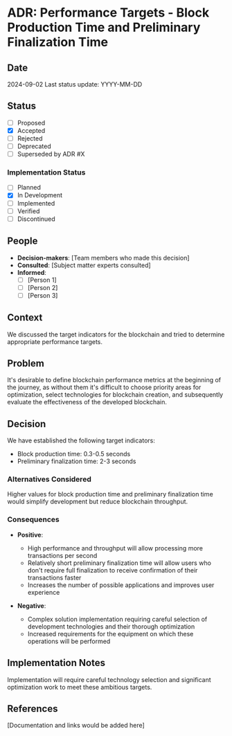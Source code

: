 # ADR: Performance Targets - Block Production Time and Preliminary Finalization Time

## Date
2024-09-02
Last status update: YYYY-MM-DD

## Status
- [ ] Proposed
- [x] Accepted
- [ ] Rejected
- [ ] Deprecated
- [ ] Superseded by ADR #X

### Implementation Status
- [ ] Planned
- [x] In Development
- [ ] Implemented
- [ ] Verified
- [ ] Discontinued

## People
- **Decision-makers**: [Team members who made this decision]
- **Consulted**: [Subject matter experts consulted]
- **Informed**: 
  - [ ] [Person 1] 
  - [ ] [Person 2]
  - [ ] [Person 3]

## Context
We discussed the target indicators for the blockchain and tried to determine appropriate performance targets.

## Problem
It's desirable to define blockchain performance metrics at the beginning of the journey, as without them it's difficult to choose priority areas for optimization, select technologies for blockchain creation, and subsequently evaluate the effectiveness of the developed blockchain.

## Decision
We have established the following target indicators:
- Block production time: 0.3-0.5 seconds
- Preliminary finalization time: 2-3 seconds

### Alternatives Considered
Higher values for block production time and preliminary finalization time would simplify development but reduce blockchain throughput.

### Consequences
- **Positive**: 
  - High performance and throughput will allow processing more transactions per second
  - Relatively short preliminary finalization time will allow users who don't require full finalization to receive confirmation of their transactions faster
  - Increases the number of possible applications and improves user experience
  
- **Negative**: 
  - Complex solution implementation requiring careful selection of development technologies and their thorough optimization
  - Increased requirements for the equipment on which these operations will be performed

## Implementation Notes
Implementation will require careful technology selection and significant optimization work to meet these ambitious targets.

## References
[Documentation and links would be added here]